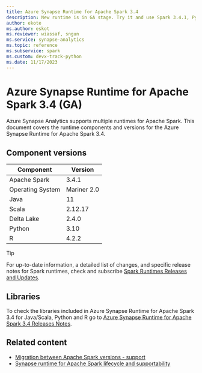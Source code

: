 ```yaml
---
title: Azure Synapse Runtime for Apache Spark 3.4 
description: New runtime is in GA stage. Try it and use Spark 3.4.1, Python 3.10, Delta Lake 2.4.
author: ekote
ms.author: eskot
ms.reviewer: wiassaf, sngun
ms.service: synapse-analytics 
ms.topic: reference
ms.subservice: spark
ms.custom: devx-track-python
ms.date: 11/17/2023 
---
```


# Azure Synapse Runtime for Apache Spark 3.4 (GA)
Azure Synapse Analytics supports multiple runtimes for Apache Spark. This document covers the runtime components and versions for the Azure Synapse Runtime for Apache Spark 3.4.

## Component versions

|  Component   | Version      |  
| ----- |--------------|
| Apache Spark | 3.4.1    |
| Operating System | Mariner 2.0  |
| Java | 11  |
| Scala | 2.12.17      |
| Delta Lake | 2.4.0        |
| Python | 3.10     |
| R | 4.2.2    |

> [!TIP]
> For up-to-date information, a detailed list of changes, and specific release notes for Spark runtimes, check and subscribe [Spark Runtimes Releases and Updates](https://github.com/microsoft/synapse-spark-runtime/tree/main/Synapse/spark3.4).
## Libraries

To check the libraries included in Azure Synapse Runtime for Apache Spark 3.4 for Java/Scala, Python and R go to [Azure Synapse Runtime for Apache Spark 3.4 Releases Notes](https://github.com/microsoft/synapse-spark-runtime/tree/main/Synapse/spark3.4).             

## Related content
- [Migration between Apache Spark versions - support](./apache-spark-version-support.md#migration-between-apache-spark-versions---support)
- [Synapse runtime for Apache Spark lifecycle and supportability](./runtime-for-apache-spark-lifecycle-and-supportability.md)
